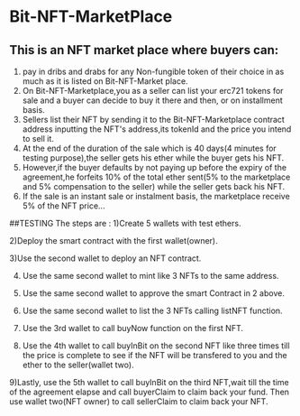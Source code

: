 # Bit-NFT-MarketPlace

## This is an NFT market place where buyers can:
1. pay in dribs and drabs for any Non-fungible token of their choice in as much as it is listed on Bit-NFT-Market place.
2. On Bit-NFT-Marketplace,you as a seller can list your erc721 tokens for sale and a buyer can decide to buy it there and then, or on installment basis.
3. Sellers list their NFT by sending it to the Bit-NFT-Marketplace contract address inputting the NFT's address,its tokenId and the price you intend to sell it.
4. At the end of the duration of the sale which is 40 days(4 minutes for testing purpose),the seller gets his ether while the buyer gets his NFT.
5. However,if the buyer defaults by not paying up before the  expiry of the agreement,he forfeits 10% of the total ether sent(5% to the marketplace and 5% compensation to the seller) while the seller gets back his NFT.
6.  If the sale is an instant sale or instalment basis, the marketplace receive 5% of the NFT price...

##TESTING
The steps are :
1)Create 5 wallets with test ethers.

2)Deploy the smart contract with the first wallet(owner).

3)Use the second wallet to deploy an NFT contract.

4) Use the same second wallet to mint like 3 NFTs  to the same address.

5) Use the same second wallet to approve the smart Contract in 2 above.

6) Use the same second wallet to list the 3 NFTs calling listNFT function.

7) Use the 3rd wallet to call buyNow function on the first NFT.

8) Use the 4th wallet to call buyInBit  on the second NFT like three times till the price is complete to see if the NFT will be transfered to you and the ether to the seller(wallet two).

9)Lastly, use the 5th wallet to call buyInBit on the third NFT,wait till the time of the agreement elapse and call buyerClaim to claim back your fund. Then use wallet two(NFT owner) to call sellerClaim to claim back your NFT.


